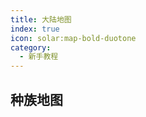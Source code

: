 ```yaml
---
title: 大陆地图
index: true
icon: solar:map-bold-duotone
category:
  - 新手教程
---
```

<VPCard
title="皇城"
desc="茶馆、铁匠铺、"
logo ="https://s2.loli.net/2023/09/10/OLynoTQ4D5RV3vq.png"
link ="./ImperialCity/"
background ="rgba(253, 230, 138, 0.15)"
/>

<VPCard
  title="大陆东部"
  desc="龙须镇、山神庙、茶点铺、青龙神殿"
  logo="https://s2.loli.net/2023/09/10/OLynoTQ4D5RV3vq.png"
  link="./east/"
  background="rgba(253, 230, 138, 0.15)"
/>

<VPCard
  title="大陆南部"
  desc="温泉客栈、绿洲小镇、朱雀神殿、千丝谷"
  logo="https://s2.loli.net/2023/09/10/OLynoTQ4D5RV3vq.png"
  link="./south/"
  background="rgba(253, 230, 138, 0.15)"
/>



<VPCard
  title="大陆西部"
  desc="欢乐果园、白虎神殿、淘金小镇"
  logo="https://s2.loli.net/2023/09/10/OLynoTQ4D5RV3vq.png"
  link="./west/"
  background="rgba(253, 230, 138, 0.15)"
/>

<VPCard
  title="大陆北部"
  desc="水族村庄、雨竹破庙、玄武神殿、哭谷"
  logo="https://s2.loli.net/2023/09/10/OLynoTQ4D5RV3vq.png"
  link="./north/"
  background="rgba(253, 230, 138, 0.15)"
/>

<VPCard
  title="蓬莱岛&圣山&其他"
  desc="蓬莱岛入口、鲑鱼阵"
  logo="https://s2.loli.net/2023/09/10/OLynoTQ4D5RV3vq.png"
  link="./other/"
  background="rgba(253, 230, 138, 0.15)"
/>


## 种族地图